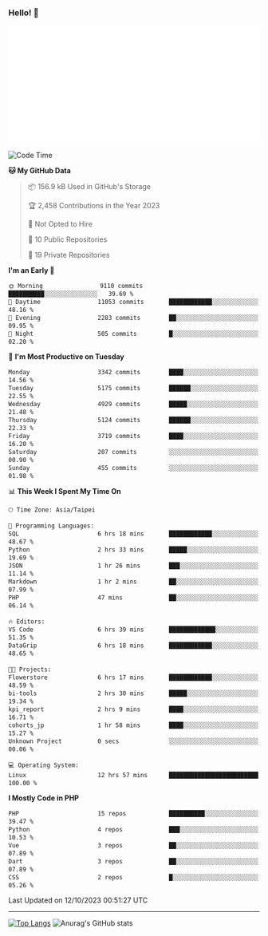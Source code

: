 ### Hello! 👋

![Metrics](/metrics.classic.svg)

<!--START_SECTION:waka-->
![Code Time](http://img.shields.io/badge/Code%20Time-687%20hrs%2052%20mins-blue)

**🐱 My GitHub Data** 

> 📦 156.9 kB Used in GitHub's Storage 
 > 
> 🏆 2,458 Contributions in the Year 2023
 > 
> 🚫 Not Opted to Hire
 > 
> 📜 10 Public Repositories 
 > 
> 🔑 19 Private Repositories 
 > 
**I'm an Early 🐤** 

```text
🌞 Morning                9110 commits        ██████████░░░░░░░░░░░░░░░   39.69 % 
🌆 Daytime                11053 commits       ████████████░░░░░░░░░░░░░   48.16 % 
🌃 Evening                2283 commits        ██░░░░░░░░░░░░░░░░░░░░░░░   09.95 % 
🌙 Night                  505 commits         █░░░░░░░░░░░░░░░░░░░░░░░░   02.20 % 
```
📅 **I'm Most Productive on Tuesday** 

```text
Monday                   3342 commits        ████░░░░░░░░░░░░░░░░░░░░░   14.56 % 
Tuesday                  5175 commits        ██████░░░░░░░░░░░░░░░░░░░   22.55 % 
Wednesday                4929 commits        █████░░░░░░░░░░░░░░░░░░░░   21.48 % 
Thursday                 5124 commits        ██████░░░░░░░░░░░░░░░░░░░   22.33 % 
Friday                   3719 commits        ████░░░░░░░░░░░░░░░░░░░░░   16.20 % 
Saturday                 207 commits         ░░░░░░░░░░░░░░░░░░░░░░░░░   00.90 % 
Sunday                   455 commits         ░░░░░░░░░░░░░░░░░░░░░░░░░   01.98 % 
```


📊 **This Week I Spent My Time On** 

```text
🕑︎ Time Zone: Asia/Taipei

💬 Programming Languages: 
SQL                      6 hrs 18 mins       ████████████░░░░░░░░░░░░░   48.67 % 
Python                   2 hrs 33 mins       █████░░░░░░░░░░░░░░░░░░░░   19.69 % 
JSON                     1 hr 26 mins        ███░░░░░░░░░░░░░░░░░░░░░░   11.14 % 
Markdown                 1 hr 2 mins         ██░░░░░░░░░░░░░░░░░░░░░░░   07.99 % 
PHP                      47 mins             ██░░░░░░░░░░░░░░░░░░░░░░░   06.14 % 

🔥 Editors: 
VS Code                  6 hrs 39 mins       █████████████░░░░░░░░░░░░   51.35 % 
DataGrip                 6 hrs 18 mins       ████████████░░░░░░░░░░░░░   48.65 % 

🐱‍💻 Projects: 
Flowerstore              6 hrs 17 mins       ████████████░░░░░░░░░░░░░   48.59 % 
bi-tools                 2 hrs 30 mins       █████░░░░░░░░░░░░░░░░░░░░   19.34 % 
kpi_report               2 hrs 9 mins        ████░░░░░░░░░░░░░░░░░░░░░   16.71 % 
cohorts_jp               1 hr 58 mins        ████░░░░░░░░░░░░░░░░░░░░░   15.27 % 
Unknown Project          0 secs              ░░░░░░░░░░░░░░░░░░░░░░░░░   00.06 % 

💻 Operating System: 
Linux                    12 hrs 57 mins      █████████████████████████   100.00 % 
```

**I Mostly Code in PHP** 

```text
PHP                      15 repos            ██████████░░░░░░░░░░░░░░░   39.47 % 
Python                   4 repos             ███░░░░░░░░░░░░░░░░░░░░░░   10.53 % 
Vue                      3 repos             ██░░░░░░░░░░░░░░░░░░░░░░░   07.89 % 
Dart                     3 repos             ██░░░░░░░░░░░░░░░░░░░░░░░   07.89 % 
CSS                      2 repos             █░░░░░░░░░░░░░░░░░░░░░░░░   05.26 % 
```




 Last Updated on 12/10/2023 00:51:27 UTC
<!--END_SECTION:waka-->

<hr>

<span style="display:inline-block">[![Top Langs](https://github-readme-stats.vercel.app/api/top-langs/?username=maureendadap&layout=compact&theme=transparent)](https://github.com/anuraghazra/github-readme-stats)</span>
<span style="display:inline-block">![Anurag's GitHub stats](https://github-readme-stats.vercel.app/api?username=maureendadap&show_icons=true&theme=transparent&count_private=true)</span>

<!--
**MaureenDadap/maureendadap** is a ✨ _special_ ✨ repository because its `README.md` (this file) appears on your GitHub profile.

Here are some ideas to get you started:

- 🔭 I’m currently working on ...
- 🌱 I’m currently learning ...
- 👯 I’m looking to collaborate on ...
- 🤔 I’m looking for help with ...
- 💬 Ask me about ...
- 📫 How to reach me: ...
- 😄 Pronouns: ...
- ⚡ Fun fact: ...
-->
